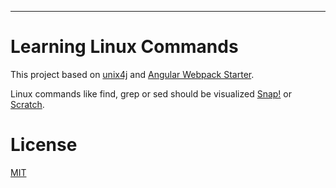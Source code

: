 
___



# Learning Linux Commands

This project based on [unix4j](https://github.com/tools4j/unix4j) and [Angular Webpack Starter](https://github.com/angularclass/angular2-webpack-starter.git). 

Linux commands like find, grep or sed should be visualized [Snap!](http://snap.berkeley.edu) or [Scratch](https://scratch.mit.edu).

# License
 [MIT](/LICENSE)
